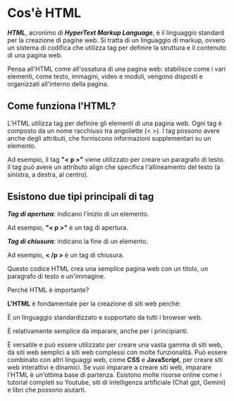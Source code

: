 # Cos'è HTML

**_HTML_**, acronimo di **_HyperText Markup Language_**, è il linguaggio standard per la creazione di pagine web. Si tratta di un linguaggio di markup, ovvero un sistema di codifica che utilizza tag per definire la struttura e il contenuto di una pagina web.

Pensa all'HTML come all'ossatura di una pagina web: stabilisce come i vari elementi, come testo, immagini, video e moduli, vengono disposti e organizzati all'interno della pagina.

## **Come funziona l'HTML?**

L'HTML utilizza tag per definire gli elementi di una pagina web. Ogni tag è composto da un nome racchiuso tra angoliette (< >). I tag possono avere anche degli attributi, che forniscono informazioni supplementari su un elemento.

Ad esempio, il tag **"< p >"** viene utilizzato per creare un paragrafo di testo. Il tag può avere un attributo align che specifica l'allineamento del testo (a sinistra, a destra, al centro).

## **Esistono due tipi principali di tag**

**_Tag di apertura_**: indicano l'inizio di un elemento.

Ad esempio, **"< p >"** è un tag di apertura.

**_Tag di chiusura_**: indicano la fine di un elemento.

Ad esempio, **< /p >** è un tag di chiusura.

Questo codice HTML crea una semplice pagina web con un titolo, un paragrafo di testo e un'immagine.

Perché HTML è importante?

**L'HTML** è fondamentale per la creazione di siti web perché:

È un linguaggio standardizzato e supportato da tutti i browser web.

È relativamente semplice da imparare, anche per i principianti.

È versatile e può essere utilizzato per creare una vasta gamma di siti web, da siti web semplici a siti web complessi con molte funzionalità.
Può essere combinato con altri linguaggi web, come **CSS** e **JavaScript**, per creare siti web interattivi e dinamici.
Se vuoi imparare a creare siti web, imparare l'HTML è un'ottima base di partenza. Esistono molte risorse online come i tutorial completi su Youtube, siti di intelligenza artificiale (Chat gpt, Gemini) e libri che possono aiutarti.
